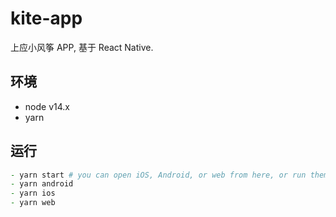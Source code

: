 # kite-app
上应小风筝 APP, 基于 React Native.


## 环境

+ node v14.x
+ yarn

## 运行

```zsh
- yarn start # you can open iOS, Android, or web from here, or run them directly with the commands below.
- yarn android
- yarn ios
- yarn web
```